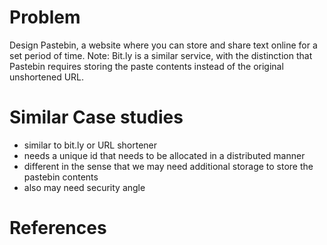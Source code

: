 # Problem
Design Pastebin, a website where you can store and share text online for a set period of time.
Note: Bit.ly is a similar service, with the distinction that Pastebin requires storing the paste contents instead of the original unshortened URL.

# Similar Case studies
- similar to bit.ly or URL shortener
- needs a unique id that needs to be allocated in a distributed manner
- different in the sense that we may need additional storage to store the pastebin contents
- also may need security angle

# References
